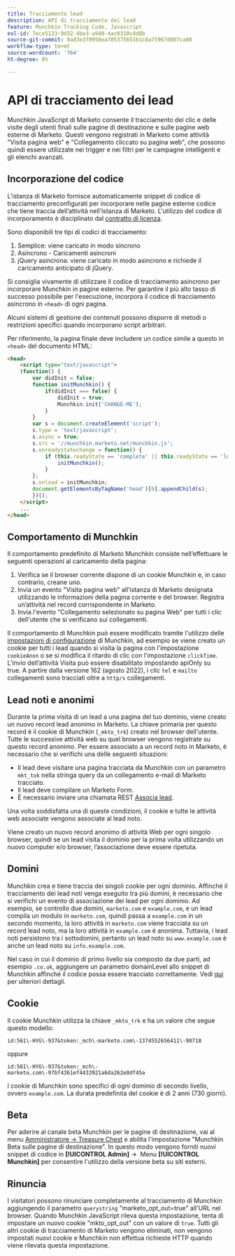 ```yaml
---
title: Tracciamento lead
description: API di tracciamento dei lead
feature: Munchkin Tracking Code, Javascript
exl-id: 7ece5133-9d32-4be3-a940-4ac0310c4d8b
source-git-commit: 8ad3e3f0958ea705375651b1c8a75967d807ca80
workflow-type: tm+mt
source-wordcount: '764'
ht-degree: 0%

---
```


# API di tracciamento dei lead

Munchkin JavaScript di Marketo consente il tracciamento dei clic e delle visite degli utenti finali sulle pagine di destinazione e sulle pagine web esterne di Marketo. Questi vengono registrati in Marketo come attività &quot;Visita pagina web&quot; e &quot;Collegamento cliccato su pagina web&quot;, che possono quindi essere utilizzate nei trigger e nei filtri per le campagne intelligenti e gli elenchi avanzati.

## Incorporazione del codice

L’istanza di Marketo fornisce automaticamente snippet di codice di tracciamento preconfigurati per incorporare nelle pagine esterne codice che tiene traccia dell’attività nell’istanza di Marketo. L&#39;utilizzo del codice di incorporamento è disciplinato dal [contratto di licenza](../munchkin-license.pdf).

Sono disponibili tre tipi di codici di tracciamento:

1. Semplice: viene caricato in modo sincrono
1. Asincrono - Caricamenti asincroni
1. jQuery asincrona: viene caricato in modo asincrono e richiede il caricamento anticipato di jQuery.

Si consiglia vivamente di utilizzare il codice di tracciamento asincrono per incorporare Munchkin in pagine esterne. Per garantire il più alto tasso di successo possibile per l&#39;esecuzione, incorpora il codice di tracciamento asincrono in `<head>` di ogni pagina.

Alcuni sistemi di gestione dei contenuti possono disporre di metodi o restrizioni specifici quando incorporano script arbitrari.

Per riferimento, la pagina finale deve includere un codice simile a questo in `<head>` del documento HTML:

```html
<head>
    <script type="text/javascript">
    (function() {
        var didInit = false;
        function initMunchkin() {
            if(didInit === false) {
                didInit = true;
                Munchkin.init('CHANGE-ME');
            }
        }
        var s = document.createElement('script');
        s.type = 'text/javascript';
        s.async = true;
        s.src = '//munchkin.marketo.net/munchkin.js';
        s.onreadystatechange = function() {
            if (this.readyState == 'complete' || this.readyState == 'loaded') {
                initMunchkin();
            }
        };
        s.onload = initMunchkin;
        document.getElementsByTagName('head')[0].appendChild(s);
        })();
    </script>
    ...
</head>
```

## Comportamento di Munchkin

Il comportamento predefinito di Marketo Munchkin consiste nell’effettuare le seguenti operazioni al caricamento della pagina:

1. Verifica se il browser corrente dispone di un cookie Munchkin e, in caso contrario, creane uno.
1. Invia un evento &quot;Visita pagina web&quot; all’istanza di Marketo designata utilizzando le informazioni della pagina corrente e del browser. Registra un’attività nel record corrispondente in Marketo.
1. Invia l&#39;evento &quot;Collegamento selezionato su pagina Web&quot; per tutti i clic dell&#39;utente che si verificano sui collegamenti.

Il comportamento di Munchkin può essere modificato tramite l&#39;utilizzo delle [impostazioni di configurazione](configuration.md) di Munchkin, ad esempio se viene creato un cookie per tutti i lead quando si visita la pagina con l&#39;impostazione `cookieAnon` o se si modifica il ritardo di clic con l&#39;impostazione `clickTime`. L’invio dell’attività Visita può essere disabilitato impostando apiOnly su true. A partire dalla versione 162 (agosto 2022), i clic `tel` e `mailto` collegamenti sono tracciati oltre a `http/s` collegamenti.

## Lead noti e anonimi

Durante la prima visita di un lead a una pagina del tuo dominio, viene creato un nuovo record lead anonimo in Marketo. La chiave primaria per questo record è il cookie di Munchkin (`_mkto_trk`) creato nel browser dell&#39;utente. Tutte le successive attività web su quel browser vengono registrate su questo record anonimo. Per essere associato a un record noto in Marketo, è necessario che si verifichi una delle seguenti situazioni:

- Il lead deve visitare una pagina tracciata da Munchkin con un parametro `mkt_tok` nella stringa query da un collegamento e-mail di Marketo tracciato.
- Il lead deve compilare un Marketo Form.
- È necessario inviare una chiamata REST [Associa lead](https://developer.adobe.com/marketo-apis/api/mapi/#tag/Leads/operation/associateLeadUsingPOST).

Una volta soddisfatta una di queste condizioni, il cookie e tutte le attività web associate vengono associate al lead noto.

Viene creato un nuovo record anonimo di attività Web per ogni singolo browser, quindi se un lead visita il dominio per la prima volta utilizzando un nuovo computer e/o browser, l’associazione deve essere ripetuta.

## Domini

Munchkin crea e tiene traccia dei singoli cookie per ogni dominio. Affinché il tracciamento dei lead noti venga eseguito tra più domini, è necessario che si verifichi un evento di associazione dei lead per ogni dominio. Ad esempio, se controllo due domini, `marketo.com` e `example.com`, e un lead compila un modulo in `marketo.com`, quindi passa a `example.com` in un secondo momento, la loro attività in `marketo.com` viene tracciata su un record lead noto, ma la loro attività in `example.com` è anonima. Tuttavia, i lead noti persistono tra i sottodomini, pertanto un lead noto su `www.example.com` è anche un lead noto su `info.example.com`.

Nel caso in cui il dominio di primo livello sia composto da due parti, ad esempio `.co.uk`, aggiungere un parametro domainLevel allo snippet di Munchkin affinché il codice possa essere tracciato correttamente. Vedi [qui](configuration.md#domainlevel) per ulteriori dettagli.

## Cookie

Il cookie Munchkin utilizza la chiave `_mkto_trk` e ha un valore che segue questo modello:

`id:561\-HYG\-937&token:_mch\-marketo.com\-1374552656411\-90718`

oppure

`id:561\-HYG\-937&token:_mch\-marketo.com\-97bf4361ef4433921a6da262e8df45a`

I cookie di Munchkin sono specifici di ogni dominio di secondo livello, ovvero `example.com`. La durata predefinita del cookie è di 2 anni (730 giorni).

## Beta

Per aderire al canale beta Munchkin per le pagine di destinazione, vai al menu [Amministratore -> Treasure Chest](https://experienceleague.adobe.com/it/docs/marketo/using/product-docs/administration/settings/enable-or-disable-treasure-chest-features) e abilita l&#39;impostazione &quot;Munchkin Beta sulle pagine di destinazione&quot;. In questo modo vengono forniti nuovi snippet di codice in **[!UICONTROL Admin]** ->  Menu **[!UICONTROL Munchkin]** per consentire l&#39;utilizzo della versione beta su siti esterni.

## Rinuncia

I visitatori possono rinunciare completamente al tracciamento di Munchkin aggiungendo il parametro `querystring` &quot;marketo_opt_out=true&quot; all&#39;URL nel browser. Quando Munchkin JavaScript rileva questa impostazione, tenta di impostare un nuovo cookie &quot;mkto_opt_out&quot; con un valore di `true`. Tutti gli altri cookie di tracciamento di Marketo vengono eliminati, non vengono impostati nuovi cookie e Munchkin non effettua richieste HTTP quando viene rilevata questa impostazione.
